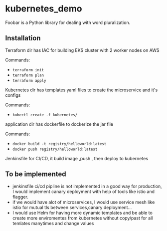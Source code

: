 # kubernetes_demo
Foobar is a Python library for dealing with word pluralization.

## Installation
Terraform dir has IAC for building EKS cluster with 2 worker nodes on AWS

Commands:
 - ```terraform init```
 - ```terraform plan```
 - ```terraform apply```

Kubernetes dir has templates yaml files to create the microservice and it's configs 

Commands:
- ```kubectl create -f kubernetes/```

application dir has dockerfile to dockerize the jar file

Commands:
- ```docker build -t registry/helloworld:latest```
- ```docker push registry/helloworld:latest```
 
Jenkinsfile for CI/CD, it build image ,push , then deploy to kubernetes 

## To be implemented
- jenkinsfile ci/cd pipline is not implemented in a good way for production, 
I would implement canary deployment with help of tools like istio and flagger.
- if we would have alot of microservices, I would use service mesh like istio for mutual tls between services,canary deployment...
- I would use Helm for having more dynamic templates and be able to create more enviromentes from kubernetes without copy/past for all temlates manytimes and change values 
